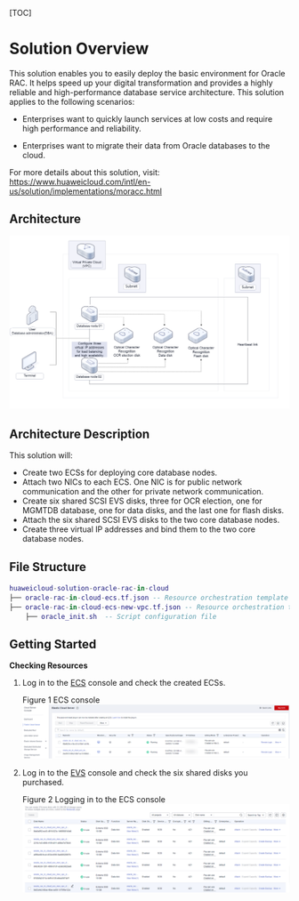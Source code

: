 [TOC]

**Solution Overview**
===============
This solution enables you to easily deploy the basic environment for Oracle RAC. It helps speed up your digital transformation and provides a highly reliable and high-performance database service architecture. This solution applies to the following scenarios:

- Enterprises want to quickly launch services at low costs and require high performance and reliability.

- Enterprises want to migrate their data from Oracle databases to the cloud.

For more details about this solution, visit: https://www.huaweicloud.com/intl/en-us/solution/implementations/moracc.html

**Architecture**
---------------
![Solution Architecture](./document/Database-Migration-to-Cloud.png)

**Architecture Description**
---------------
This solution will:
- Create two ECSs for deploying core database nodes.
- Attach two NICs to each ECS. One NIC is for public network communication and the other for private network communication.
- Create six shared SCSI EVS disks, three for OCR election, one for MGMTDB database, one for data disks, and the last one for flash disks.
- Attach the six shared SCSI EVS disks to the two core database nodes.
- Create three virtual IP addresses and bind them to the two core database nodes.

**File Structure**
---------------

``` lua
huaweicloud-solution-oracle-rac-in-cloud
├── oracle-rac-in-cloud-ecs.tf.json -- Resource orchestration template for ECSs and an existing VPC
├── oracle-rac-in-cloud-ecs-new-vpc.tf.json -- Resource orchestration template for ECSs and a new VPC
    ├── oracle_init.sh  -- Script configuration file
```
**Getting Started**
---------------

**Checking Resources**

1. Log in to the [ECS](https://console-intl.huaweicloud.com/ecm/?agencyId=WOmAijZnbElNjCFzTVDl4aJQAgdaTUMD&region=ap-southeast-3&locale=en-us#/ecs/manager/vmList) console and check the created ECSs.

	Figure 1 ECS console
	![ECS console](./document/readme-image-001.png)

2. Log in to the [EVS](https://console-intl.huaweicloud.com/ecm/?agencyId=WOmAijZnbElNjCFzTVDl4aJQAgdaTUMD&region=ap-southeast-3&locale=en-us#/evs/manager/volumelist) console and check the six shared disks you purchased.

	Figure 2 Logging in to the ECS console
	![Solution Architecture](./document/readme-image-002.png)
